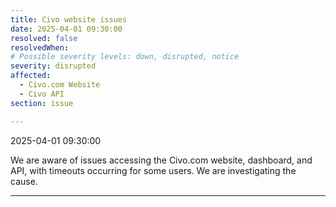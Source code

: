 ```yaml
---
title: Civo website issues
date: 2025-04-01 09:30:00
resolved: false
resolvedWhen: 
# Possible severity levels: down, disrupted, notice
severity: disrupted
affected:
  - Civo.com Website
  - Civo API
section: issue

---
```


2025-04-01 09:30:00

We are aware of issues accessing the Civo.com website, dashboard, and API, with timeouts occurring for some users. We are investigating the cause.

---
